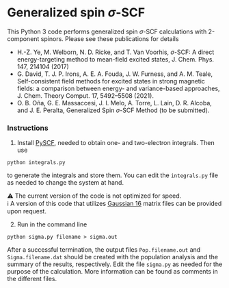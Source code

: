 # Generalized spin $\sigma$-SCF
This Python 3 code performs generalized spin $\sigma$-SCF calculations with 2-component spinors. 
Please see these publications for details
+ H.-Z. Ye, M. Welborn, N. D. Ricke, and T. Van Voorhis, $\sigma$-SCF: A direct energy-targeting
method to mean-field excited states, J. Chem. Phys. 147, 214104 (2017)
+ G. David, T. J. P. Irons, A. E. A. Fouda, J. W. Furness, and A. M. Teale, Self-consistent
field methods for excited states in strong magnetic fields: a comparison between energy-
and variance-based approaches, J. Chem. Theory Comput. 17, 5492–5508 (2021).
+ O. B. Oña, G. E. Massaccesi, J. I. Melo, A. Torre, L. Lain, D. R. Alcoba, and
  J. E. Peralta, Generalized Spin $\sigma$-SCF Method (to be submitted).

### Instructions  
1) Install [PySCF](https://pyscf.org), needed to obtain one- and two-electron integrals.
Then use
```
python integrals.py
```
to generate the integrals and store them. You can edit the `integrals.py` file as needed to change the system at hand.

⚠️ The current version of the code is not optimized for speed.<br>
ℹ️ A version of this code that utilizes [Gaussian 16](https://gaussian.com/gaussian16/) matrix files can be provided upon request.<br>

2) Run in the command line
```
python sigma.py filename > sigma.out
```
After a successful termination, the output files `Pop.filename.out`  and `Sigma.filename.dat` should be created with the population analysis and the summary of the results, respectively. Edit the file `sigma.py` as needed for the purpose of the calculation. More information can be found as comments in the different files.



